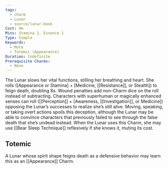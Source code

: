```yaml
---
tags:
  - charm
  - Lunar
  - source/lunar-book
Cost: 4m
Mins: Stamina 2, Essence 1
Type: Simple
Keywords:
  - Mute
  - Totemic (Appearance)
Duration: Indefinite
Prerequisite Charms:
  - None
---
```

The Lunar slows her vital functions, stilling her breathing and heart. She rolls ([Appearance or Stamina] + [Medicine, [[Resistance]], or Stealth]) to feign death, doubling 8s. Wound penalties add non-Charm dice on the roll instead of subtracting. Characters with superhuman or magically enhanced senses can roll ([[Perception]] + [Awareness, [[Investigation]], or Medicine]) opposing the Lunar’s successes to realize she’s still alive. Moving, speaking, or taking overt actions spoils this deception, although the Lunar may be able to convince characters that previously failed to see through the false death that she’s undead instead. When the Lunar uses this Charm, she may use [[Bear Sleep Technique]] reflexively if she knows it, muting its cost. 
## Totemic 

A Lunar whose spirit shape feigns death as a defensive behavior may learn this as an [[Appearance]] Charm.
